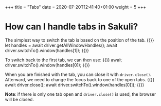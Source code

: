 +++
title = "Tabs"
date =  2020-07-20T12:41:40+01:00
weight = 5
+++

# How can I handle tabs in Sakuli?

The simplest way to switch the tab is based on the position of the tab.
{{<highlight javascript>}}
let handles = await driver.getAllWindowHandles();
await driver.switchTo().window(handles[1]);
{{</highlight>}}

To switch back to the first tab, we can then use:
{{<highlight javascript>}}
await driver.switchTo().window(handles[0]);
{{</highlight>}}

When you are finished with the tab, you can close it with `driver.close()`. Afterward, we need to change the focus back to one of the open tabs.
{{<highlight javascript>}}
await driver.close();
await driver.switchTo().window(handles[0]]);
{{</highlight>}}

**Note**: if there is only one tab open and `driver.close()` is used, the browser will be closed.
